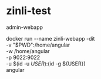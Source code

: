 # zinli-test
admin-webapp

docker run --name zinli-webapp -dit \
    -v "$PWD":/home/angular \
    -w /home/angular \
    -p 9022:9022 \
    -u $(id -u ${USER}):$(id -g ${USER}) \
    angular